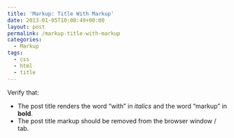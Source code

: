 ```yaml
---
title: 'Markup: Title With Markup'
date: 2013-01-05T10:00:49+00:00
layout: post
permalink: /markup-title-with-markup
categories:
  - Markup
tags:
  - css
  - html
  - title
---
```

Verify that:

  * <span>The post title renders the word &#8220;with&#8221; in </span><em>italics</em> <span>and the word &#8220;markup&#8221; in </span><strong>bold</strong><span>.</span>
  * <span>The post title markup should be removed from the browser window / tab.</span>